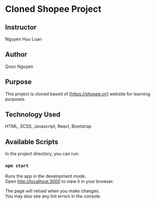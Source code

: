# Cloned Shopee Project 


## Instructor
Nguyen Huu Luan
## Author
Quoc Nguyen
## Purpose 
This project is cloned based of [https://shopee.vn] website for learning purposes.

## Technology Used
HTML, SCSS, Javascript, React, Bootstrap

## Available Scripts

In the project directory, you can run:

### `npm start`

Runs the app in the development mode.\
Open [http://localhost:3000](http://localhost:3000) to view it in your browser.

The page will reload when you make changes.\
You may also see any lint errors in the console.